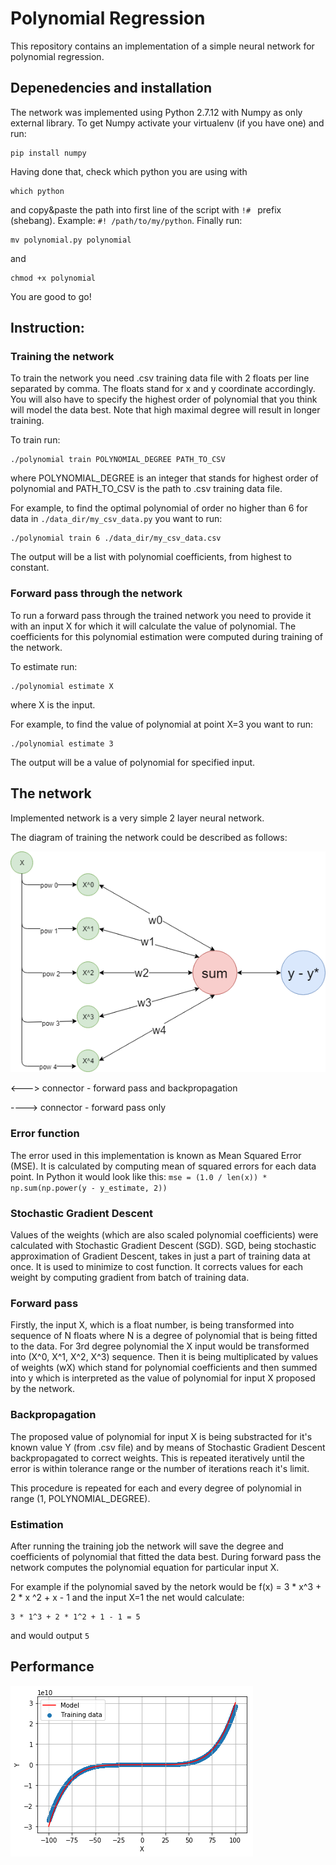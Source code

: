 # Polynomial Regression
This repository contains an implementation of a simple neural network for polynomial regression.


## Depenedencies and installation
The network was implemented using Python 2.7.12 with Numpy as only external library. To get Numpy activate your virtualenv (if you have one) and run:
```
pip install numpy
```
Having done that, check which python you are using with
```
which python
```
and copy&paste the path into first line of the script with ```!# ``` prefix (shebang).
Example: ```#! /path/to/my/python```.
Finally run:
```
mv polynomial.py polynomial
```
and
```
chmod +x polynomial
```
You are good to go!


## Instruction:
### Training the network
To train the network you need .csv training data file with 2 floats per line separated by comma. The floats stand for x and y coordinate accordingly. You will also have to specify the highest order of polynomial that you think will model the data best. Note that high maximal degree will result in longer training.

To train run:
```
./polynomial train POLYNOMIAL_DEGREE PATH_TO_CSV
```
where POLYNOMIAL_DEGREE is an integer that stands for highest order of polynomial and PATH_TO_CSV is the path to .csv training data file.

For example, to find the optimal polynomial of order no higher than 6 for data in ```./data_dir/my_csv_data.py``` you want to run:
```
./polynomial train 6 ./data_dir/my_csv_data.csv
```
The output will be a list with polynomial coefficients, from highest to constant.

### Forward pass through the network
To run a forward pass through the trained network you need to provide it with an input X for which it will calculate the value of polynomial. The coefficients for this polynomial estimation were computed during training of the network.

To estimate run:
```
./polynomial estimate X
```
where X is the input.

For example, to find the value of polynomial at point X=3 you want to run:
```
./polynomial estimate 3
```
The output will be a value of polynomial for specified input.

## The network
Implemented network is a very simple 2 layer neural network.

The diagram of training the network could be described as follows:

![alt text](https://github.com/jakubkarczewski/PolynomialRegression/blob/master/pics/net.png)

<---> connector - forward pass and backpropagation

----> connector - forward pass only


### Error function 
The error used in this implementation is known as Mean Squared Error (MSE). It is calculated by computing mean of squared errors for each data point. In Python it would look like this: ```mse = (1.0 / len(x)) * np.sum(np.power(y - y_estimate, 2)) ```

### Stochastic Gradient Descent
Values of the weights (which are also scaled polynomial coefficients) were calculated with Stochastic Gradient Descent (SGD). SGD, being stochastic approximation of Gradient Descent, takes in just a part of training data at once. It is used to minimize to cost function. It corrects values for each weight by computing gradient from batch of training data.
### Forward pass
Firstly, the input X, which is a float number, is being transformed into sequence of N floats where N is a degree of polynomial that is being fitted to the data. For 3rd degree polynomial the X input would be transformed into (X^0, X^1, X^2, X^3) sequence.
Then it is being multiplicated by values of weights (wX) which stand for polynomial coefficients and then summed into y which is interpreted as the value of polynomial for input X proposed by the network.

### Backpropagation
The proposed value of polynomial for input X is being substracted for it's known value Y (from .csv file) and by means of Stochastic Gradient Descent backpropagated to correct weights. This is repeated iteratively until the error is within tolerance range or the number of iterations reach it's limit.

This procedure is repeated for each and every degree of polynomial in range (1, POLYNOMIAL_DEGREE).

### Estimation
After running the training job the network will save the degree and coefficients of polynomial that fitted the data best. During forward pass the network computes the polynomial equation for particular input X.

For example if the polynomial saved by the netork would be f(x) = 3 * x^3 + 2 * x ^2 + x - 1 and the input X=1 the net would calculate:
```
3 * 1^3 + 2 * 1^2 + 1 - 1 = 5 
```
and would output ```5```

## Performance
![alt text](https://github.com/jakubkarczewski/PolynomialRegression/blob/master/pics/performance.png)


